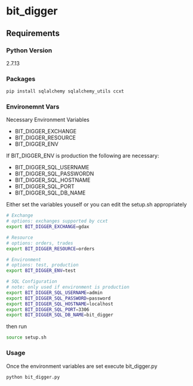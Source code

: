 # bit_digger

## Requirements

### Python Version

2.7.13

### Packages

```bash
pip install sqlalchemy sqlalchemy_utils ccxt
```

### Environemnt Vars

Necessary Environment Variables
+ BIT_DIGGER_EXCHANGE 
+ BIT_DIGGER_RESOURCE 
+ BIT_DIGGER_ENV

If BIT_DIGGER_ENV is production the following are necessary:

+ BIT_DIGGER_SQL_USERNAME
+ BIT_DIGGER_SQL_PASSWORDN
+ BIT_DIGGER_SQL_HOSTNAME
+ BIT_DIGGER_SQL_PORT
+ BIT_DIGGER_SQL_DB_NAME

Either set the variables youself or you can edit the setup.sh appropriately

```bash
# Exchange
# options: exchanges supported by ccxt
export BIT_DIGGER_EXCHANGE=gdax

# Resource
# options: orders, trades
export BIT_DIGGER_RESOURCE=orders

# Environment
# options: test, production
export BIT_DIGGER_ENV=test

# SQL Configuration
# note: only used if environment is production
export BIT_DIGGER_SQL_USERNAME=admin
export BIT_DIGGER_SQL_PASSWORD=password
export BIT_DIGGER_SQL_HOSTNAME=localhost
export BIT_DIGGER_SQL_PORT=3306
export BIT_DIGGER_SQL_DB_NAME=bit_digger
```

then run

```bash
source setup.sh
```

### Usage

Once the environment variables are set execute bit_digger.py

```bash
python bit_digger.py
```